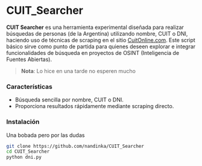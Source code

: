 # CUIT_Searcher

**CUIT Searcher** es una herramienta experimental diseñada para realizar búsquedas de personas (de la Argentina) utilizando nombre, CUIT o DNI, haciendo uso de técnicas de scraping en el sitio [CuitOnline.com](https://www.cuitonline.com/). Este script básico sirve como punto de partida para quienes deseen explorar e integrar funcionalidades de búsqueda en proyectos de OSINT (Inteligencia de Fuentes Abiertas). 

> **Nota**: Lo hice en una tarde no esperen mucho

### Características
- Búsqueda sencilla por nombre, CUIT o DNI.
- Proporciona resultados rápidamente mediante scraping directo.

### Instalación

Una bobada pero por las dudas

```bash
git clone https://github.com/nandinka/CUIT_Searcher
cd CUIT_Searcher
python dni.py

